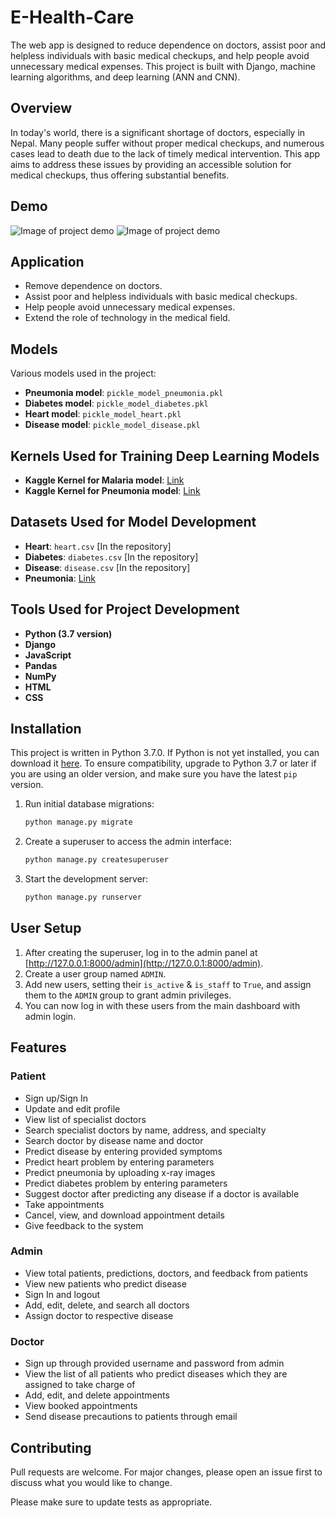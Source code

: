 # E-Health-Care

The web app is designed to reduce dependence on doctors, assist poor and helpless individuals with basic medical checkups, and help people avoid unnecessary medical expenses. This project is built with Django, machine learning algorithms, and deep learning (ANN and CNN).

## Overview

In today's world, there is a significant shortage of doctors, especially in Nepal. Many people suffer without proper medical checkups, and numerous cases lead to death due to the lack of timely medical intervention. This app aims to address these issues by providing an accessible solution for medical checkups, thus offering substantial benefits.

## Demo

![Image of project demo](https://github.com/Pradip-p/E-Health-Care/blob/master/screenshot/Ehealthcare.png)
![Image of project demo](https://github.com/Pradip-p/E-Health-Care/blob/master/screenshot/EhealthCare1.png)

## Application

- Remove dependence on doctors.
- Assist poor and helpless individuals with basic medical checkups.
- Help people avoid unnecessary medical expenses.
- Extend the role of technology in the medical field.

## Models

Various models used in the project:

- **Pneumonia model**: `pickle_model_pneumonia.pkl`
- **Diabetes model**: `pickle_model_diabetes.pkl`
- **Heart model**: `pickle_model_heart.pkl`
- **Disease model**: `pickle_model_disease.pkl`

## Kernels Used for Training Deep Learning Models

- **Kaggle Kernel for Malaria model**: [Link](https://www.kaggle.com/shobhit18th/malaria-cell)
- **Kaggle Kernel for Pneumonia model**: [Link](https://www.kaggle.com/shobhit18th/keras-nn-x-ray-predict-pneumonia-86-54)

## Datasets Used for Model Development

- **Heart**: `heart.csv` [In the repository]
- **Diabetes**: `diabetes.csv` [In the repository]
- **Disease**: `disease.csv` [In the repository]
- **Pneumonia**: [Link](https://www.kaggle.com/paultimothymooney/chest-xray-pneumonia)

## Tools Used for Project Development

- **Python (3.7 version)**
- **Django**
- **JavaScript**
- **Pandas**
- **NumPy**
- **HTML**
- **CSS**


## Installation

This project is written in Python 3.7.0. If Python is not yet installed, you can download it [here](https://www.python.org/downloads/). To ensure compatibility, upgrade to Python 3.7 or later if you are using an older version, and make sure you have the latest `pip` version.

1. Run initial database migrations:
   ```bash
   python manage.py migrate
   ```
2. Create a superuser to access the admin interface:
   ```bash
   python manage.py createsuperuser
   ```
3. Start the development server:
   ```bash
   python manage.py runserver
   ```

## User Setup

1. After creating the superuser, log in to the admin panel at [http://127.0.0.1:8000/admin](http://127.0.0.1:8000/admin).
2. Create a user group named `ADMIN`.
3. Add new users, setting their `is_active` & `is_staff` to `True`, and assign them to the `ADMIN` group to grant admin privileges.
4. You can now log in with these users from the main dashboard with admin login.

## Features

### Patient

- Sign up/Sign In
- Update and edit profile
- View list of specialist doctors
- Search specialist doctors by name, address, and specialty
- Search doctor by disease name and doctor
- Predict disease by entering provided symptoms
- Predict heart problem by entering parameters
- Predict pneumonia by uploading x-ray images
- Predict diabetes problem by entering parameters
- Suggest doctor after predicting any disease if a doctor is available
- Take appointments
- Cancel, view, and download appointment details
- Give feedback to the system

### Admin

- View total patients, predictions, doctors, and feedback from patients
- View new patients who predict disease
- Sign In and logout
- Add, edit, delete, and search all doctors
- Assign doctor to respective disease

### Doctor

- Sign up through provided username and password from admin
- View the list of all patients who predict diseases which they are assigned to take charge of
- Add, edit, and delete appointments
- View booked appointments
- Send disease precautions to patients through email

## Contributing

Pull requests are welcome. For major changes, please open an issue first to discuss what you would like to change.

Please make sure to update tests as appropriate.
